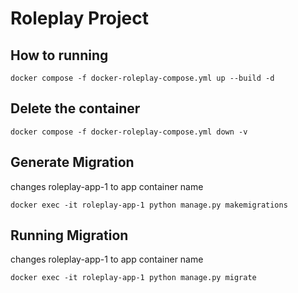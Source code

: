 # Roleplay Project

## How to running

```terminal
docker compose -f docker-roleplay-compose.yml up --build -d
```

## Delete the container

```terminal
docker compose -f docker-roleplay-compose.yml down -v
```

## Generate Migration

changes roleplay-app-1 to app container name

```terminal
docker exec -it roleplay-app-1 python manage.py makemigrations
```

## Running Migration

changes roleplay-app-1 to app container name

```terminal
docker exec -it roleplay-app-1 python manage.py migrate
```

